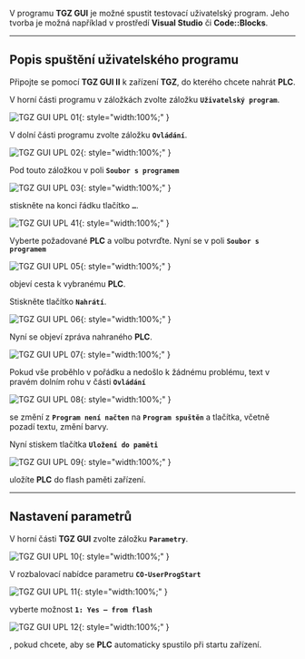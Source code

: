 V programu **TGZ GUI** je možné spustit testovací uživatelský program. Jeho tvorba je možná například v prostředí **Visual Studio** či **Code::Blocks**.

---

## Popis spuštění uživatelského programu

Připojte se pomocí **TGZ GUI II** k zařízení **TGZ**, do kterého chcete nahrát **PLC**.

V horní části programu v záložkách zvolte záložku **`Uživatelský program`**.

![TGZ GUI UPL 01](../img/GUI_UPL_01.webp){: style="width:100%;" }

V dolní části programu zvolte záložku **`Ovládání`**.

![TGZ GUI UPL 02](../img/GUI_UPL_02.webp){: style="width:100%;" }

Pod touto záložkou v poli **`Soubor s programem`**

![TGZ GUI UPL 03](../img/GUI_UPL_03.webp){: style="width:100%;" }

stiskněte na konci řádku tlačítko **`…`**.

![TGZ GUI UPL 41](../img/GUI_UPL_04.webp){: style="width:100%;" }

Vyberte požadované **PLC** a volbu potvrďte. Nyní se v poli **`Soubor s programem`**

![TGZ GUI UPL 05](../img/GUI_UPL_05.webp){: style="width:100%;" }

objeví cesta k vybranému **PLC**.

Stiskněte tlačítko **`Nahrátí`**.

![TGZ GUI UPL 06](../img/GUI_UPL_06.webp){: style="width:100%;" }

Nyní se objeví zpráva nahraného **PLC**.

![TGZ GUI UPL 07](../img/GUI_UPL_07.webp){: style="width:100%;" }

Pokud vše proběhlo v pořádku a nedošlo k žádnému problému, text v pravém dolním rohu v části **`Ovládání`**

![TGZ GUI UPL 08](../img/GUI_UPL_08.webp){: style="width:100%;" }

se změní z **`Program není načten`** na **`Program spuštěn`** a tlačítka, včetně pozadí textu, změní barvy.

Nyní stiskem tlačítka **`Uložení do paměti`**

![TGZ GUI UPL 09](../img/GUI_UPL_09.webp){: style="width:100%;" }

uložíte **PLC** do flash paměti zařízení.

---

## Nastavení parametrů

V horní části **TGZ GUI** zvolte záložku **`Parametry`**.

![TGZ GUI UPL 10](../img/GUI_UPL_10.webp){: style="width:100%;" }

V rozbalovací nabídce parametru **`CO-UserProgStart`**

![TGZ GUI UPL 11](../img/GUI_UPL_11.webp){: style="width:100%;" }

vyberte možnost **`1: Yes – from flash`**

![TGZ GUI UPL 12](../img/GUI_UPL_12.webp){: style="width:100%;" }

, pokud chcete, aby se **PLC** automaticky spustilo při startu zařízení.